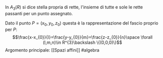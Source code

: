 In $A_{3}(R)$ si dice stella propria di rette, l'insieme di tutte e sole le rette passanti per un punto assegnato.

Dato il punto $P=(x_{0},y_{0},z_{0})$ questa è la rappresentazione del fascio proprio per $P$:$$\frac{x-x_{0}}{l}=\frac{y-y_{0}}{m}=\frac{z-z_{0}}{n}\space \forall (l,m,n)\in R^{3}\backslash \{(0,0,0)\}$$
Argomento principale: [[Spazi affini]]
#algebra 